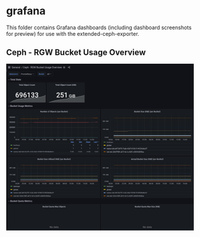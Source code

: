 # grafana

This folder contains Grafana dashboards (including dashboard screenshots for preview) for use with the extended-ceph-exporter.

## Ceph - RGW Bucket Usage Overview

[![Ceph - RGW Bucket Usage Overview Grafana Dashboard Screenshot](ceph-rgw-bucket-usage-overview.png)](ceph-rgw-bucket-usage-overview.json)
